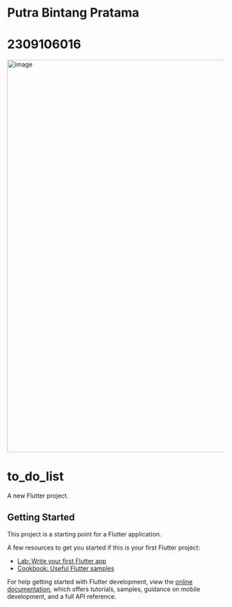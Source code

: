 # Putra Bintang Pratama
# 2309106016

<img width="1919" height="907" alt="image" src="https://github.com/user-attachments/assets/69287edd-bdc6-440b-8db2-f554addc2122" />


# to_do_list

A new Flutter project.

## Getting Started

This project is a starting point for a Flutter application.

A few resources to get you started if this is your first Flutter project:

- [Lab: Write your first Flutter app](https://docs.flutter.dev/get-started/codelab)
- [Cookbook: Useful Flutter samples](https://docs.flutter.dev/cookbook)

For help getting started with Flutter development, view the
[online documentation](https://docs.flutter.dev/), which offers tutorials,
samples, guidance on mobile development, and a full API reference.
